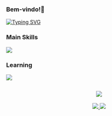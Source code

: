 ### Bem-vindo!🦋

[![Typing SVG](https://readme-typing-svg.herokuapp.com/?color=6A5ACD&size=35&center=true&vCenter=true&width=1000&lines=OIIIEE+bem-vindo(a)+ao+meu+perfil!+👋;Me+chamo+Paula+Blesa;Sou+Desenvolvedora+de+Sistemas+:%29)](https://git.io/typing-svg)


### Main Skills
 <a href="https://skillicons.dev">
    <img src="https://skillicons.dev/icons?i=html,css,figma,java,azure,linux,git,github,postman&theme=dark" />
  </a>

### Learning
<a href="https://skillicons.dev">
    <img src="https://skillicons.dev/icons?i=kotlin,mysql,nodejs,express,prisma,js,ts,theme=dark" />
  </a>


  ##
<div align="center">
  <a href="https://github.com/StaniukaitisPaula">
    <img src="https://github-readme-streak-stats.herokuapp.com/?user=StaniukaitisPaula&theme=react&hide_border=false&exclude_days=Sun&locale=pt_BR" />
  </a>
</div>
<br>
<div align="center">
  <a href="https://github.com/StaniukaitisPaula">
    <img src="https://github-profile-summary-cards.vercel.app/api/cards/stats?username=vitor-ext&theme=react" />
  </a>
  <a href="https://github.com/StaniukaitisPaula">
    <img src="https://github-profile-summary-cards.vercel.app/api/cards/most-commit-language?username=vitor-ext&theme=react" />
  </a>
</div>

</div>
